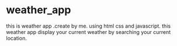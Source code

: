 # weather_app
this is weather app .create by me.
using html css and javascript.
this weather app display your current weather by searching your current location.
